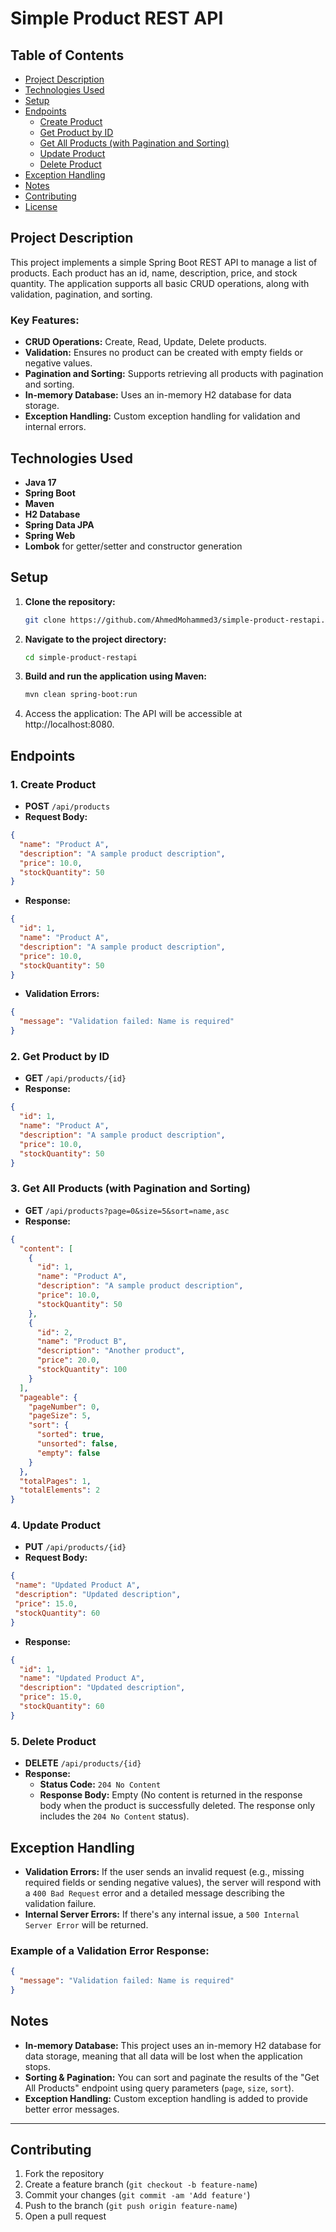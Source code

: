 # Simple Product REST API

## Table of Contents
- [Project Description](#project-description)
- [Technologies Used](#technologies-used)
- [Setup](#setup)
- [Endpoints](#endpoints)
  - [Create Product](#1-create-product)
  - [Get Product by ID](#2-get-product-by-id)
  - [Get All Products (with Pagination and Sorting)](#3-get-all-products-with-pagination-and-sorting)
  - [Update Product](#4-update-product)
  - [Delete Product](#5-delete-product)
- [Exception Handling](#exception-handling)
- [Notes](#notes)
- [Contributing](#contributing)
- [License](#license)

## Project Description

This project implements a simple Spring Boot REST API to manage a list of products. Each product has an id, name, description, price, and stock quantity. The application supports all basic CRUD operations, along with validation, pagination, and sorting.

### Key Features:
- **CRUD Operations:** Create, Read, Update, Delete products.
- **Validation:** Ensures no product can be created with empty fields or negative values.
- **Pagination and Sorting:** Supports retrieving all products with pagination and sorting.
- **In-memory Database:** Uses an in-memory H2 database for data storage.
- **Exception Handling:** Custom exception handling for validation and internal errors.

## Technologies Used

- **Java 17**
- **Spring Boot**
- **Maven**
- **H2 Database**
- **Spring Data JPA**
- **Spring Web**
- **Lombok** for getter/setter and constructor generation

## Setup

1. **Clone the repository:**

   ```bash
   git clone https://github.com/AhmedMohammed3/simple-product-restapi.git
    ```
1. **Navigate to the project directory:**

   ```bash
   cd simple-product-restapi
    ```
1. **Build and run the application using Maven:**

   ```bash
   mvn clean spring-boot:run
    ```
1. Access the application:
   The API will be accessible at http://localhost:8080.

## Endpoints

### 1. **Create Product**
   - **POST** `/api/products`
   - **Request Body:**
   ```json
   {
     "name": "Product A",
     "description": "A sample product description",
     "price": 10.0,
     "stockQuantity": 50
   }
  ```
  - **Response:**
  ```json
  {
    "id": 1,
    "name": "Product A",
    "description": "A sample product description",
    "price": 10.0,
    "stockQuantity": 50
  }
  ```
  - **Validation Errors:**
  ```json
  {
    "message": "Validation failed: Name is required"
  }
  ```
### 2. **Get Product by ID**
   - **GET** `/api/products/{id}`
  - **Response:**
  ```json
  {
    "id": 1,
    "name": "Product A",
    "description": "A sample product description",
    "price": 10.0,
    "stockQuantity": 50
  }
  ```
### 3. **Get All Products (with Pagination and Sorting)**
   - **GET** `/api/products?page=0&size=5&sort=name,asc`
  - **Response:**
  ```json
  {
    "content": [
      {
        "id": 1,
        "name": "Product A",
        "description": "A sample product description",
        "price": 10.0,
        "stockQuantity": 50
      },
      {
        "id": 2,
        "name": "Product B",
        "description": "Another product",
        "price": 20.0,
        "stockQuantity": 100
      }
    ],
    "pageable": {
      "pageNumber": 0,
      "pageSize": 5,
      "sort": {
        "sorted": true,
        "unsorted": false,
        "empty": false
      }
    },
    "totalPages": 1,
    "totalElements": 2
  }
  ```
### 4. **Update Product**
   - **PUT** `/api/products/{id}`
   - **Request Body:**
   ```json
  {
    "name": "Updated Product A",
    "description": "Updated description",
    "price": 15.0,
    "stockQuantity": 60
  }
  ```
  - **Response:**
  ```json
  {
    "id": 1,
    "name": "Updated Product A",
    "description": "Updated description",
    "price": 15.0,
    "stockQuantity": 60
  }
  ```
### 5. **Delete Product**
   - **DELETE** `/api/products/{id}`
   - **Response:**
     - **Status Code:** `204 No Content`
     - **Response Body:** Empty (No content is returned in the response body when the product is successfully deleted. The response only includes the `204 No Content` status).
## Exception Handling

- **Validation Errors:** If the user sends an invalid request (e.g., missing required fields or sending negative values), the server will respond with a `400 Bad Request` error and a detailed message describing the validation failure.
- **Internal Server Errors:** If there's any internal issue, a `500 Internal Server Error` will be returned.

### Example of a Validation Error Response:
```json
{
  "message": "Validation failed: Name is required"
}
```
## Notes

- **In-memory Database:** This project uses an in-memory H2 database for data storage, meaning that all data will be lost when the application stops.
- **Sorting & Pagination:** You can sort and paginate the results of the "Get All Products" endpoint using query parameters (`page`, `size`, `sort`).
- **Exception Handling:** Custom exception handling is added to provide better error messages.

---

## Contributing

1. Fork the repository
2. Create a feature branch (`git checkout -b feature-name`)
3. Commit your changes (`git commit -am 'Add feature'`)
4. Push to the branch (`git push origin feature-name`)
5. Open a pull request
